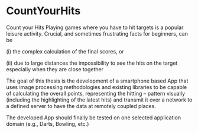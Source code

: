 # CountYourHits
Count your Hits Playing games where you have to hit targets is a popular leisure activity. Crucial, and sometimes frustrating facts for beginners, can be 

(i) the complex calculation of the final scores, or

(ii) due to large distances the impossibility to see the hits on the target especially when they are close together

The goal of this thesis is the development of a smartphone based App that uses image processing methodologies and existing libraries to be capable of
calculating the overall points, representing the hitting – pattern visually (including the highlighting of the latest hits) and transmit it over a network to a defined server to have the data at remotely coupled places.

The developed App should finally be tested on one selected application domain (e.g., Darts, Bowling, etc.) 
